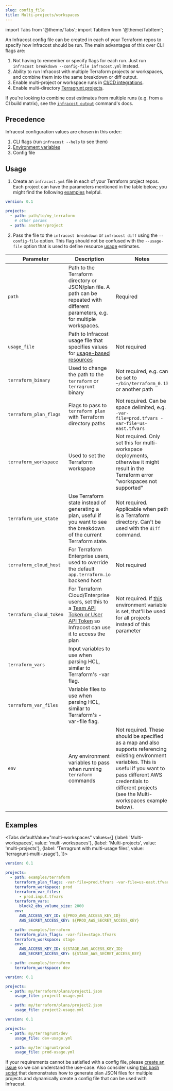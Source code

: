 ```yaml
---
slug: config_file
title: Multi-projects/workspaces
---
```


import Tabs from '@theme/Tabs';
import TabItem from '@theme/TabItem';

An Infracost config file can be created in each of your Terraform repos to specify how Infracost should be run. The main advantages of this over CLI flags are:
1. Not having to remember or specify flags for each run. Just run `infracost breakdown --config-file infracost.yml` instead.
2. Ability to run Infracost with multiple Terraform projects or workspaces, and combine them into the same breakdown or diff output.
3. Enable multi-project or workspace runs in [CI/CD integrations](/docs/integrations/cicd).
4. Enable multi-directory [Terragrunt projects](/docs/features/terragrunt).

If you're looking to combine cost estimates from multiple runs (e.g. from a CI build matrix), see the [`infracost output`](/docs/features/cli_commands/#combined-output-formats) command's docs.

## Precedence

Infracost configuration values are chosen in this order:
1. CLI flags (run `infracost --help` to see them)
2. [Environment variables](/docs/features/environment_variables)
3. Config file

## Usage

1. Create an `infracost.yml` file in each of your Terraform project repos. Each project can have the parameters mentioned in the table below; you might find the following [examples](#examples) helpful.
  ```yml
  version: 0.1

  projects:
    - path: path/to/my_terraform
      # other params
    - path: another/project
  ```
2. Pass the file to the `infracost breakdown` or `infracost diff` using the `--config-file` option. This flag should not be confused with the `--usage-file` option that is used to define resource [usage](/docs/features/usage_based_resources) estimates.

| Parameter             | Description      | Notes |
| ---                   | ---              | ---   |
| `path`                  | Path to the Terraform directory or JSON/plan file. A path can be repeated with different parameters, e.g. for multiple workspaces. | Required |
| `usage_file`          | Path to Infracost usage file that specifies values for [usage-based resources](/docs/features/usage_based_resources) | Not required |
| `terraform_binary`      | Used to change the path to the `terraform` or `terragrunt` binary | Not required, e.g. can be set to `~/bin/terraform_0.13` or another path |
| `terraform_plan_flags`  | Flags to pass to `terraform plan` with Terraform directory paths | Not required. Can be space delimited, e.g. `-var-file=prod.tfvars -var-file=us-east.tfvars` |
| `terraform_workspace`   | Used to set the Terraform workspace | Not required. Only set this for multi-workspace deployments, otherwise it might result in the Terraform error "workspaces not supported" |
| `terraform_use_state`   | Use Terraform state instead of generating a plan, useful if you want to see the breakdown of the current Terraform state. | Not required. Applicable when path is a Terraform directory. Can't be used with the `diff` command. |
| `terraform_cloud_host`  | For Terraform Enterprise users, used to override the default `app.terraform.io` backend host | Not required |
| `terraform_cloud_token` | For Terraform Cloud/Enterprise users, set this to a [Team API Token or User API Token](https://www.terraform.io/docs/cloud/users-teams-organizations/api-tokens.html) so Infracost can use it to access the plan | Not required. If [this](/docs/features/environment_variables#infracost_terraform_cloud_token) environment variable is set, that'll be used for all projects instead of this parameter |
| `terraform_vars`        | Input variables to use when parsing HCL, similar to Terraform's -var flag.
| `terraform_var_files`   | Variable files to use when parsing HCL, similar to Terraform's -var-file flag. |
| `env`                  | Any environment variables to pass when running `terraform` commands | Not required. These should be specified as a map and also supports referencing existing environment variables. This is useful if you want to pass different AWS credentials to different projects (see the Multi-workspaces example below). |

## Examples

<Tabs
  defaultValue="multi-workspaces"
  values={[
    {label: 'Multi-workspaces', value: 'multi-workspaces'},
    {label: 'Multi-projects', value: 'multi-projects'},
    {label: 'Terragrunt with multi-usage files', value: 'terragrunt-multi-usage'},
  ]}>
  <TabItem value="multi-workspaces">

  ```yml
  version: 0.1

  projects:
    - path: examples/terraform
      terraform_plan_flags: -var-file=prod.tfvars -var-file=us-east.tfvars
      terraform_workspace: prod
      terraform_var_files:
        - prod.input.tfvars
      terraform_vars:
        block2_ebs_volume_size: 2000
      env:
        AWS_ACCESS_KEY_ID: ${PROD_AWS_ACCESS_KEY_ID}
        AWS_SECRET_ACCESS_KEY: ${PROD_AWS_SECRET_ACCESS_KEY}

    - path: examples/terraform
      terraform_plan_flags: -var-file=stage.tfvars
      terraform_workspace: stage
      env:
        AWS_ACCESS_KEY_ID: ${STAGE_AWS_ACCESS_KEY_ID}
        AWS_SECRET_ACCESS_KEY: ${STAGE_AWS_SECRET_ACCESS_KEY}

    - path: examples/terraform
      terraform_workspace: dev
  ```
  </TabItem>
  <TabItem value="multi-projects">

  ```yml
  version: 0.1

  projects:
    - path: my/terraform/plans/project1.json
      usage_file: project1-usage.yml

    - path: my/terraform/plans/project2.json
      usage_file: project2-usage.yml
  ```
  </TabItem>
  <TabItem value="terragrunt-multi-usage">

  ```yml
  version: 0.1

  projects:
    - path: my/terragrunt/dev
      usage_file: dev-usage.yml

    - path: my/terragrunt/prod
      usage_file: prod-usage.yml
  ```
  </TabItem>
</Tabs>

If your requirements cannot be satisfied with a config file, please [create an issue](https://github.com/infracost/infracost/issues/new/choose) so we can understand the use-case. Also consider using [this bash script](/docs/troubleshooting/#multi-projects) that demonstrates how to generate plan JSON files for multiple projects and dynamically create a config file that can be used with Infracost.
